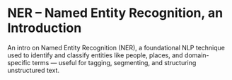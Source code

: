 # NER – Named Entity Recognition, an Introduction

An intro on Named Entity Recognition (NER), a foundational NLP technique used to identify and classify entities like people, places, and domain-specific terms — useful for tagging, segmenting, and structuring unstructured text.
